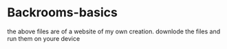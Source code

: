 # Backrooms-basics
<p> the above files are of a website of my own creation. downlode the files and run them on youre device </p>
